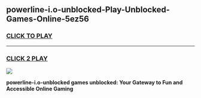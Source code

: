 
## powerline-i.o-unblocked-Play-Unblocked-Games-Online-5ez56
<h3>
<a href="https://premium76.site?title=powerline-i.o-unblocked&ref=25A">CLICK TO PLAY</a></h3>
<hr>

<h3>
<a href="https://premium76.site?title=powerline-i.o-unblocked&ref=25A">CLICK 2 PLAY</a>
  
</h3>

<a href="https://premium76.site?title=powerline-i.o-unblocked&ref=25A"><img src="https://clearcache.store/games.png"></a>


**powerline-i.o-unblocked games unblocked: Your Gateway to Fun and Accessible Online Gaming**
